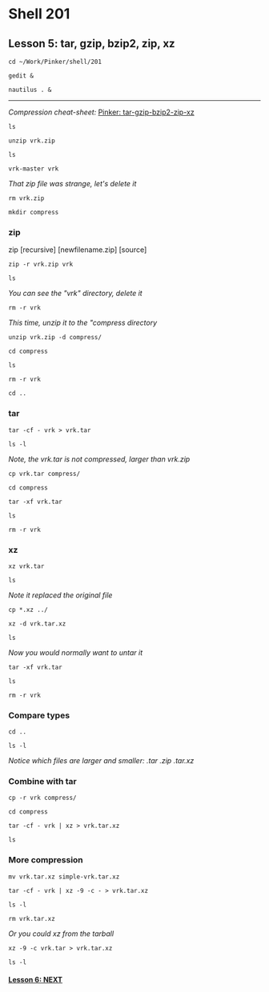 # Shell 201
## Lesson 5: tar, gzip, bzip2, zip, xz

`cd ~/Work/Pinker/shell/201`

`gedit &`

`nautilus . &`
___

*Compression cheat-sheet:* [Pinker: tar-gzip-bzip2-zip-xz](https://github.com/inkVerb/Pinker/blob/master/tar-gzip-bzip2-zip-xz)

`ls`

`unzip vrk.zip`

`ls`

`vrk-master vrk`

*That zip file was strange, let's delete it*

`rm vrk.zip`

`mkdir compress`

### zip

zip [recursive] [newfilename.zip] [source]

`zip -r vrk.zip vrk`

`ls`

*You can see the "vrk" directory, delete it*

`rm -r vrk`

*This time, unzip it to the "compress directory*

`unzip vrk.zip -d compress/`

`cd compress`

`ls`

`rm -r vrk`

`cd ..`

### tar

`tar -cf - vrk > vrk.tar`

`ls -l`

*Note, the vrk.tar is not compressed, larger than vrk.zip*

`cp vrk.tar compress/`

`cd compress`

`tar -xf vrk.tar`

`ls`

`rm -r vrk`

### xz

`xz vrk.tar`

`ls`

*Note it replaced the original file*

`cp *.xz ../`

`xz -d vrk.tar.xz`

`ls`

*Now you would normally want to untar it*

`tar -xf vrk.tar`

`ls`

`rm -r vrk`

### Compare types

`cd ..`

`ls -l`

*Notice which files are larger and smaller: .tar .zip .tar.xz*

### Combine with tar

`cp -r vrk compress/`

`cd compress`

`tar -cf - vrk | xz > vrk.tar.xz`

`ls`

### More compression

`mv vrk.tar.xz simple-vrk.tar.xz`

`tar -cf - vrk | xz -9 -c - > vrk.tar.xz`

`ls -l`

`rm vrk.tar.xz`

*Or you could xz from the tarball*

`xz -9 -c vrk.tar > vrk.tar.xz`

`ls -l`

#### [Lesson 6: NEXT](https://github.com/inkVerb/pinker/blob/master/201-shell/Lesson-06.md)
